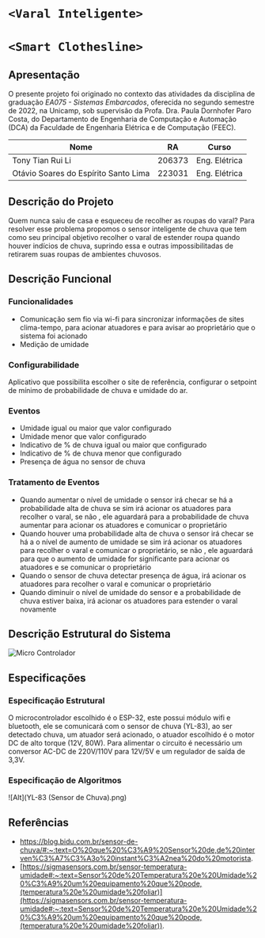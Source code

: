 # `<Varal Inteligente>`
  

# `<Smart Clothesline>`  

## Apresentação


O presente projeto foi originado no contexto das atividades da disciplina de graduação *EA075 - Sistemas Embarcados*, oferecida no segundo semestre de 2022, na Unicamp, sob supervisão da Profa. Dra. Paula Dornhofer Paro Costa, do Departamento de Engenharia de Computação e Automação (DCA) da Faculdade de Engenharia Elétrica e de Computação (FEEC).

|Nome | RA | Curso|
|--|--|--|
| Tony Tian Rui Li | 206373 | Eng. Elétrica|
| Otávio Soares do Espírito Santo Lima | 223031 | Eng. Elétrica|
## Descrição do Projeto
Quem nunca saiu de casa e esqueceu de recolher as roupas do varal? Para resolver esse problema propomos o sensor inteligente de chuva que tem como seu principal objetivo recolher o varal de estender roupa quando houver indícios de chuva, suprindo essa e outras impossibilitadas de retirarem suas roupas de ambientes chuvosos.
## Descrição Funcional
### Funcionalidades
  - Comunicação sem fio via wi-fi para sincronizar informações de sites clima-tempo, para acionar atuadores e para avisar ao proprietário que o sistema foi acionado
- Medição de umidade
### Configurabilidade
  Aplicativo que possibilita escolher o site de referência, configurar o setpoint de mínimo de probabilidade de chuva e umidade do ar.
### Eventos
- Umidade igual ou maior que valor configurado
- Umidade menor que valor configurado
- Indicativo de % de chuva igual ou maior que configurado
- Indicativo de % de chuva menor que configurado
- Presença de água no sensor de chuva
### Tratamento de Eventos
- Quando aumentar o nível de umidade o sensor irá checar se há a probabilidade alta de chuva se sim irá acionar os atuadores para recolher o varal, se não , ele aguardará para a probabilidade de chuva aumentar para acionar os atuadores e comunicar o proprietário
- Quando houver uma probabilidade alta de chuva o sensor irá checar se há a o nível de aumento de umidade se sim irá acionar os atuadores para recolher o varal e comunicar o proprietário, se não , ele aguardará para que o aumento de umidade for significante para acionar os atuadores e se comunicar o proprietário
- Quando o sensor de chuva detectar presença de água, irá acionar os atuadores para recolher o varal e comunicar o proprietário
- Quando diminuir o nível de umidade do sensor e a probabilidade de chuva estiver baixa, irá acionar os atuadores para estender o varal novamente
## Descrição Estrutural do Sistema
![Micro Controlador](https://github.com/OtavioSoares1997/ea075/blob/main/2022.2/Micro%20Controlador.png)
## Especificações
### Especificação Estrutural
O microcontrolador escolhido é o ESP-32, este possui módulo wifi e bluetooth, ele se comunicará com o sensor de chuva (YL-83), ao ser detectado chuva, um atuador será acionado, o atuador escolhido é o motor DC de alto torque (12V, 80W). Para alimentar o circuito é necessário um conversor AC-DC de 220V/110V para 12V/5V e um regulador de saída de 3,3V.
 
### Especificação de Algoritmos 

![Alt](YL-83 (Sensor de Chuva).png)



## Referências
- https://blog.bidu.com.br/sensor-de-chuva/#:~:text=O%20que%20%C3%A9%20Sensor%20de,de%20interven%C3%A7%C3%A3o%20instant%C3%A2nea%20do%20motorista.
- [https://sigmasensors.com.br/sensor-temperatura-umidade#:~:text=Sensor%20de%20Temperatura%20e%20Umidade%20%C3%A9%20um%20equipamento%20que%20pode,(temperatura%20e%20umidade%20foliar)](https://sigmasensors.com.br/sensor-temperatura-umidade#:~:text=Sensor%20de%20Temperatura%20e%20Umidade%20%C3%A9%20um%20equipamento%20que%20pode,(temperatura%20e%20umidade%20foliar)).
